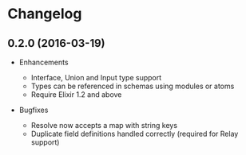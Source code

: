 # Changelog

## 0.2.0 (2016-03-19)

* Enhancements
  * Interface, Union and Input type support
  * Types can be referenced in schemas using modules or atoms
  * Require Elixir 1.2 and above

* Bugfixes
  * Resolve now accepts a map with string keys
  * Duplicate field definitions handled correctly (required for Relay support)
